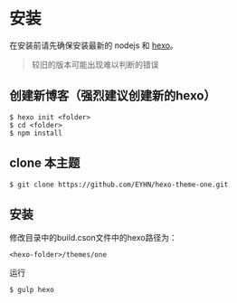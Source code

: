 # 安装

在安装前请先确保安装最新的 nodejs 和 [hexo](https://hexo.io/)。

> 较旧的版本可能出现难以判断的错误

## 创建新博客（强烈建议创建新的hexo）

```
$ hexo init <folder>
$ cd <folder>
$ npm install
```

## clone 本主题

```
$ git clone https://github.com/EYHN/hexo-theme-one.git
```

## 安装

修改目录中的build.cson文件中的hexo路径为：

```
<hexo-folder>/themes/one
```

运行

```
$ gulp hexo
```